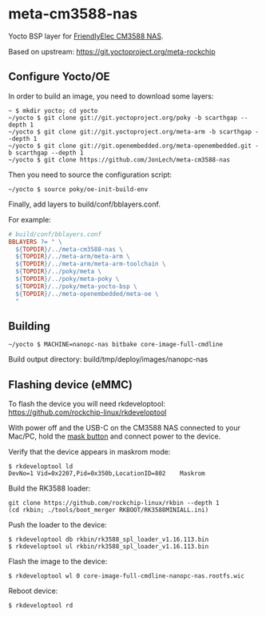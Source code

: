 # meta-cm3588-nas

Yocto BSP layer for [FriendlyElec CM3588 NAS](https://www.friendlyelec.com/index.php?route=product/product&product_id=294).

Based on upstream: https://git.yoctoproject.org/meta-rockchip

## Configure Yocto/OE

In order to build an image, you need to download some layers:

```shell
~ $ mkdir yocto; cd yocto
~/yocto $ git clone git://git.yoctoproject.org/poky -b scarthgap --depth 1
~/yocto $ git clone git://git.yoctoproject.org/meta-arm -b scarthgap --depth 1
~/yocto $ git clone git://git.openembedded.org/meta-openembedded.git -b scarthgap --depth 1
~/yocto $ git clone https://github.com/JonLech/meta-cm3588-nas
```

Then you need to source the configuration script:

```shell
~/yocto $ source poky/oe-init-build-env
```

Finally, add layers to build/conf/bblayers.conf.

For example:

```makefile
# build/conf/bblayers.conf
BBLAYERS ?= " \
  ${TOPDIR}/../meta-cm3588-nas \
  ${TOPDIR}/../meta-arm/meta-arm \
  ${TOPDIR}/../meta-arm/meta-arm-toolchain \
  ${TOPDIR}/../poky/meta \
  ${TOPDIR}/../poky/meta-poky \
  ${TOPDIR}/../poky/meta-yocto-bsp \
  ${TOPDIR}/../meta-openembedded/meta-oe \
  "
```

## Building

```
~/yocto $ MACHINE=nanopc-nas bitbake core-image-full-cmdline
```

Build output directory: build/tmp/deploy/images/nanopc-nas

## Flashing device (eMMC)

To flash the device you will need rkdeveloptool: https://github.com/rockchip-linux/rkdeveloptool

With power off and the USB-C on the CM3588 NAS connected to your Mac/PC, hold the [mask button](https://www.friendlyelec.com/image/catalog/description/CM3588_en_05.jpg) and connect power to the device.

Verify that the device appears in maskrom mode:

```shell
$ rkdeveloptool ld
DevNo=1	Vid=0x2207,Pid=0x350b,LocationID=802	Maskrom
```

Build the RK3588 loader:

```shell
git clone https://github.com/rockchip-linux/rkbin --depth 1
(cd rkbin; ./tools/boot_merger RKBOOT/RK3588MINIALL.ini)
```

Push the loader to the device:

```shell
$ rkdeveloptool db rkbin/rk3588_spl_loader_v1.16.113.bin
$ rkdeveloptool ul rkbin/rk3588_spl_loader_v1.16.113.bin
```

Flash the image to the device:

```shell
$ rkdeveloptool wl 0 core-image-full-cmdline-nanopc-nas.rootfs.wic
```

Reboot device:

```shell
$ rkdeveloptool rd
```